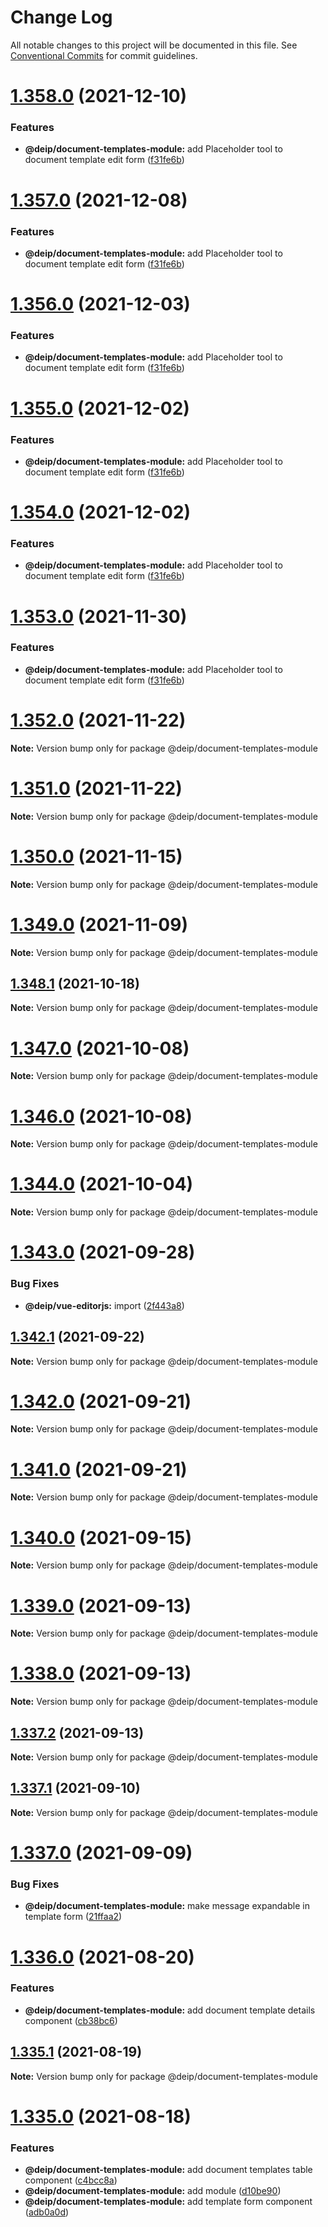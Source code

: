 # Change Log

All notable changes to this project will be documented in this file.
See [Conventional Commits](https://conventionalcommits.org) for commit guidelines.

# [1.358.0](https://gitlab.com/DEIP/deip-client-modules/compare/v1.348.1...v1.358.0) (2021-12-10)


### Features

* **@deip/document-templates-module:** add Placeholder tool to document template edit form ([f31fe6b](https://gitlab.com/DEIP/deip-client-modules/commit/f31fe6b37f742dbcfee4f6cc198f3d859f4017b6))





# [1.357.0](https://gitlab.com/DEIP/deip-client-modules/compare/v1.348.1...v1.357.0) (2021-12-08)


### Features

* **@deip/document-templates-module:** add Placeholder tool to document template edit form ([f31fe6b](https://gitlab.com/DEIP/deip-client-modules/commit/f31fe6b37f742dbcfee4f6cc198f3d859f4017b6))





# [1.356.0](https://gitlab.com/DEIP/deip-client-modules/compare/v1.348.1...v1.356.0) (2021-12-03)


### Features

* **@deip/document-templates-module:** add Placeholder tool to document template edit form ([f31fe6b](https://gitlab.com/DEIP/deip-client-modules/commit/f31fe6b37f742dbcfee4f6cc198f3d859f4017b6))





# [1.355.0](https://gitlab.com/DEIP/deip-client-modules/compare/v1.348.1...v1.355.0) (2021-12-02)


### Features

* **@deip/document-templates-module:** add Placeholder tool to document template edit form ([f31fe6b](https://gitlab.com/DEIP/deip-client-modules/commit/f31fe6b37f742dbcfee4f6cc198f3d859f4017b6))





# [1.354.0](https://gitlab.com/DEIP/deip-client-modules/compare/v1.348.1...v1.354.0) (2021-12-02)


### Features

* **@deip/document-templates-module:** add Placeholder tool to document template edit form ([f31fe6b](https://gitlab.com/DEIP/deip-client-modules/commit/f31fe6b37f742dbcfee4f6cc198f3d859f4017b6))





# [1.353.0](https://gitlab.com/DEIP/deip-client-modules/compare/v1.348.1...v1.353.0) (2021-11-30)


### Features

* **@deip/document-templates-module:** add Placeholder tool to document template edit form ([f31fe6b](https://gitlab.com/DEIP/deip-client-modules/commit/f31fe6b37f742dbcfee4f6cc198f3d859f4017b6))





# [1.352.0](https://gitlab.com/DEIP/deip-client-modules/compare/v1.348.1...v1.352.0) (2021-11-22)

**Note:** Version bump only for package @deip/document-templates-module





# [1.351.0](https://gitlab.com/DEIP/deip-client-modules/compare/v1.348.1...v1.351.0) (2021-11-22)

**Note:** Version bump only for package @deip/document-templates-module





# [1.350.0](https://gitlab.com/DEIP/deip-client-modules/compare/v1.348.1...v1.350.0) (2021-11-15)

**Note:** Version bump only for package @deip/document-templates-module





# [1.349.0](https://gitlab.com/DEIP/deip-client-modules/compare/v1.348.1...v1.349.0) (2021-11-09)

**Note:** Version bump only for package @deip/document-templates-module





## [1.348.1](https://gitlab.com/DEIP/deip-client-modules/compare/v1.348.0...v1.348.1) (2021-10-18)

**Note:** Version bump only for package @deip/document-templates-module





# [1.347.0](https://gitlab.com/DEIP/deip-client-modules/compare/v1.346.0...v1.347.0) (2021-10-08)

**Note:** Version bump only for package @deip/document-templates-module





# [1.346.0](https://gitlab.com/DEIP/deip-client-modules/compare/v1.345.0...v1.346.0) (2021-10-08)

**Note:** Version bump only for package @deip/document-templates-module





# [1.344.0](https://gitlab.com/DEIP/deip-client-modules/compare/v1.343.1...v1.344.0) (2021-10-04)

**Note:** Version bump only for package @deip/document-templates-module





# [1.343.0](https://gitlab.com/DEIP/deip-client-modules/compare/v1.342.1...v1.343.0) (2021-09-28)


### Bug Fixes

* **@deip/vue-editorjs:** import ([2f443a8](https://gitlab.com/DEIP/deip-client-modules/commit/2f443a8a04284f201faa72de69ae921f26a935e4))





## [1.342.1](https://gitlab.com/DEIP/deip-client-modules/compare/v1.342.0...v1.342.1) (2021-09-22)

**Note:** Version bump only for package @deip/document-templates-module





# [1.342.0](https://gitlab.com/DEIP/deip-client-modules/compare/v1.341.0...v1.342.0) (2021-09-21)

**Note:** Version bump only for package @deip/document-templates-module





# [1.341.0](https://gitlab.com/DEIP/deip-client-modules/compare/v1.340.0...v1.341.0) (2021-09-21)

**Note:** Version bump only for package @deip/document-templates-module





# [1.340.0](https://gitlab.com/DEIP/deip-client-modules/compare/v1.339.0...v1.340.0) (2021-09-15)

**Note:** Version bump only for package @deip/document-templates-module





# [1.339.0](https://gitlab.com/DEIP/deip-client-modules/compare/v1.338.0...v1.339.0) (2021-09-13)

**Note:** Version bump only for package @deip/document-templates-module





# [1.338.0](https://gitlab.com/DEIP/deip-client-modules/compare/v1.337.2...v1.338.0) (2021-09-13)

**Note:** Version bump only for package @deip/document-templates-module





## [1.337.2](https://gitlab.com/DEIP/deip-client-modules/compare/v1.337.1...v1.337.2) (2021-09-13)

**Note:** Version bump only for package @deip/document-templates-module





## [1.337.1](https://gitlab.com/DEIP/deip-client-modules/compare/v1.337.0...v1.337.1) (2021-09-10)

**Note:** Version bump only for package @deip/document-templates-module





# [1.337.0](https://gitlab.com/DEIP/deip-client-modules/compare/v1.336.0...v1.337.0) (2021-09-09)


### Bug Fixes

* **@deip/document-templates-module:** make message expandable in template form ([21ffaa2](https://gitlab.com/DEIP/deip-client-modules/commit/21ffaa257a963c50a1ee26040595436fa477e96d))





# [1.336.0](https://gitlab.com/DEIP/deip-client-modules/compare/v1.335.1...v1.336.0) (2021-08-20)


### Features

* **@deip/document-templates-module:** add document template details component ([cb38bc6](https://gitlab.com/DEIP/deip-client-modules/commit/cb38bc6fc245e0cd1f4450644e25ed3a1980ff03))





## [1.335.1](https://gitlab.com/DEIP/deip-client-modules/compare/v1.335.0...v1.335.1) (2021-08-19)

**Note:** Version bump only for package @deip/document-templates-module





# [1.335.0](https://gitlab.com/DEIP/deip-client-modules/compare/v1.334.0...v1.335.0) (2021-08-18)


### Features

* **@deip/document-templates-module:** add document templates table component ([c4bcc8a](https://gitlab.com/DEIP/deip-client-modules/commit/c4bcc8a2b1d9a237afa054aa2eefb98b73681037))
* **@deip/document-templates-module:** add module ([d10be90](https://gitlab.com/DEIP/deip-client-modules/commit/d10be906832afa40f8469b6024c3178524bb1d02))
* **@deip/document-templates-module:** add template form component ([adb0a0d](https://gitlab.com/DEIP/deip-client-modules/commit/adb0a0d6901aa400757ccf4b1b0e4648b0ff51ba))
